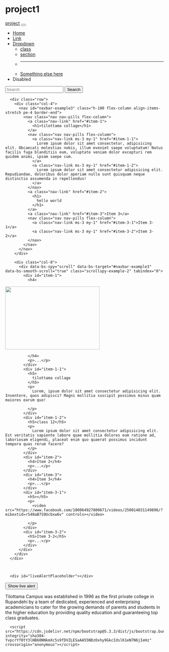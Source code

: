 # project1
<!DOCTYPE html>
<html lang="en">
<head><link href="https://cdn.jsdelivr.net/npm/bootstrap@5.3.3/dist/css/bootstrap.min.css" rel="stylesheet" integrity="sha384-QWTKZyjpPEjISv5WaRU9OFeRpok6YctnYmDr5pNlyT2bRjXh0JMhjY6hW+ALEwIH" crossorigin="anonymous">
    
<link rel="stylesheet" href="./project.css">
    <meta charset="UTF-8">
    <meta name="viewport" content="width=device-width, initial-scale=1.0">
    <title>Document</title>
</head>
<body>
    <nav class="navbar navbar-expand-lg bg-body-tertiary">
        <div class="container-fluid">
          <a class="navbar-brand" href="#">project</a>
          <button class="navbar-toggler" type="button" data-bs-toggle="collapse" data-bs-target="#navbarSupportedContent" aria-controls="navbarSupportedContent" aria-expanded="false" aria-label="Toggle navigation">
            <span class="navbar-toggler-icon"></span>
          </button>
          <div class="collapse navbar-collapse" id="navbarSupportedContent">
            <ul class="navbar-nav me-auto mb-2 mb-lg-0">
              <li class="nav-item">
                <a class="nav-link active" aria-current="page" href="#">Home</a>
              </li>
              <li class="nav-item">
                <a class="nav-link" href="#">Link</a>
              </li>
              <li class="nav-item dropdown">
                <a class="nav-link dropdown-toggle" href="#" role="button" data-bs-toggle="dropdown" aria-expanded="false">
                  Dropdown
                </a>
                <ul class="dropdown-menu">
                  <li><a class="dropdown-item" href="#">class</a></li>
                  <li><a class="dropdown-item" href="#">section</a></li>
                  <li><hr class="dropdown-divider"></li>
                  <li><a class="dropdown-item" href="#">Something else here</a></li>
                </ul>
              </li>
              <li class="nav-item">
                <a class="nav-link disabled" aria-disabled="true">Disabled</a>
              </li>
            </ul>
            <form class="d-flex" role="search">
              <input class="form-control me-2" type="search" placeholder="Search" aria-label="Search">
              <button class="btn btn-outline-success" type="submit">Search</button>
            </form>
          </div>
        </div>
      </nav>

      



      

      <div class="row">
        <div class="col-4">
          <nav id="navbar-example3" class="h-100 flex-column align-items-stretch pe-4 border-end">
            <nav class="nav nav-pills flex-column">
              <a class="nav-link" href="#item-1">
                <h1>tilottama collage</h1>
              </a>
              <nav class="nav nav-pills flex-column">
                <a class="nav-link ms-3 my-1" href="#item-1-1">
                  Lorem ipsum dolor sit amet consectetur, adipisicing elit. Obcaecati molestias nobis, illum eveniet saepe voluptatum! Natus facilis fuga blanditiis eum, voluptate veniam dolor excepturi rem quidem animi, ipsam saepe cum.
                </a>
                <a class="nav-link ms-3 my-1" href="#item-1-2">
                  Lorem ipsum dolor sit amet consectetur adipisicing elit. Repudiandae, doloribus dolor aperiam nulla sunt quisquam neque distinctio assumenda in repellendus!
                </a>
              </nav>
              <a class="nav-link" href="#item-2">
                <h1>
                  hello world
                </h1>
              </a>
              <a class="nav-link" href="#item-3">Item 3</a>
              <nav class="nav nav-pills flex-column">
                <a class="nav-link ms-3 my-1" href="#item-3-1">Item 3-1</a>
                <a class="nav-link ms-3 my-1" href="#item-3-2">Item 3-2</a>
              </nav>
            </nav>
          </nav>
        </div>
      
        <div class="col-8">
          <div data-bs-spy="scroll" data-bs-target="#navbar-example3" data-bs-smooth-scroll="true" class="scrollspy-example-2" tabindex="0">
            <div id="item-1">
              <h4>
<img src="https://lh3.googleusercontent.com/p/AF1QipPSchzb1-5cRGL4PzKfxum7SaHD7vKf_3bJZkz0=s1360-w1360-h1020" height="200" width="300">


              </h4>
              <p>...</p>
            </div>
            <div id="item-1-1">
              <h5>
                tilottama collage
              </h5>
              <p>
                Lorem, ipsum dolor sit amet consectetur adipisicing elit. Inventore, quos adipisci? Magni mollitia suscipit possimus minus quam maiores earum quo!

              </p>
            </div>
            <div id="item-1-2">
              <h5>class 12</h5>
              <p>
                Lorem ipsum dolor sit amet consectetur adipisicing elit. Est veritatis sapiente labore quae mollitia dolores eum ratione ad, laboriosam eligendi, placeat enim quo quaerat possimus incidunt tempora quas rerum facere?
              </p>
            </div>
            <div id="item-2">
              <h4>Item 2</h4>
              <p>...</p>
            </div>
            <div id="item-3">
              <h4>Item 3</h4>
              <p>...</p>
            </div>
            <div id="item-3-1">
              <h5></h5>
              <p>
                <video src="https://www.facebook.com/100064927800671/videos/250014031149896/?mibextid=rS40aB7S9Ucbxw6v" controls></video>
            
              </p>
            </div>
            <div id="item-3-2">
              <h5>Item 3-2</h5>
              <p>...</p>
            </div>
          </div>
        </div>
      </div>

     

      <div id="liveAlertPlaceholder"></div>
<button type="button" class="btn btn-primary" id="liveAlertBtn">Show live alert</button>
<script src="project.js"></script>


<div class="card-footer bg-transparent border-success">
    <P>
  Tilottama Campus was established in 1996 as the first private college in Rupandehi by a team of dedicated, experienced and enterprising academicians to cater for the growing demands of parents and students in the higher education by providing quality education and guaranteeing top class graduates.
    </P>
</div>
</div>

     
      <script src="https://cdn.jsdelivr.net/npm/bootstrap@5.3.3/dist/js/bootstrap.bundle.min.js" integrity="sha384-YvpcrYf0tY3lHB60NNkmXc5s9fDVZLESaAA55NDzOxhy9GkcIdslK1eN7N6jIeHz" crossorigin="anonymous"></script>   
</body>

</html>
